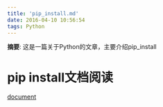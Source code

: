 ```yaml
---
title: 'pip_install.md'
date: 2016-04-10 10:56:54
tags: Python
---
```


__摘要__: 这是一篇关于Python的文章，主要介绍pip_install
<!-- more -->
pip install文档阅读
===================

[document](https://pip.pypa.io/en/stable/reference/pip_install/)


